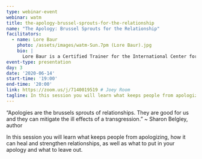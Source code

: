 ```yaml
---
type: webinar-event
webinar: watm
title: the-apology-brussel-sprouts-for-the-relationship
name: "The Apology: Brussel Sprouts for the Relationship"
facilitators:
  - name: Lore Baur
    photo: /assets/images/watm-Sun.7pm (Lore Baur).jpg
    bio: |
      Lore Baur is a Certified Trainer for the International Center for Nonviolent Communication and an NVC Academy team member. She has a master's degree in education from the University of Iowa and has taught public school since 1993. She organizes and offers NVC training to teachers, parents, and teens, as well as faith and service organizations in her local community.
event-type: presentation
day: 3
date: '2020-06-14'
start-time: '19:00'
end-time: '20:00'
link: https://zoom.us/j/7140019519 # Joey Room
tagline: In this session you will learn what keeps people from apologizing, how it can heal and strengthen relationships, as well as what to put in your apology and what to leave out.
---
```


“Apologies are the brussels sprouts of relationships. They are good for us and they can mitigate the ill effects of a transgression.” ~ Sharon Belgley, author

In this session you will learn what keeps people from apologizing, how it can heal and strengthen relationships, as well as what to put in your apology and what to leave out.
